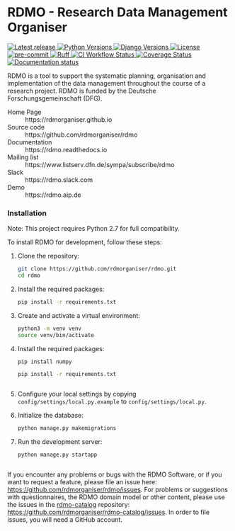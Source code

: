 RDMO - Research Data Management Organiser
=========================================

[
![Latest release](https://img.shields.io/pypi/v/rdmo.svg?style=flat)
](https://pypi.python.org/pypi/rdmo/)
[
![Python Versions](https://img.shields.io/pypi/pyversions/rdmo.svg?style=flat)
](https://www.python.org/)
[
![Django Versions](https://img.shields.io/pypi/frameworkversions/django/rdmo)
](https://pypi.python.org/pypi/rdmo/)
[
![License](https://img.shields.io/github/license/rdmorganiser/rdmo?style=flat)
](https://github.com/rdmorganiser/rdmo/blob/main/LICENSE) \
[
![pre-commit](https://img.shields.io/badge/pre--commit-enabled-brightgreen?logo=pre-commit&logoColor=white)
](https://github.com/pre-commit/pre-commit)
[
![Ruff](https://img.shields.io/endpoint?url=https://raw.githubusercontent.com/astral-sh/ruff/main/assets/badge/v2.json)
](https://github.com/astral-sh/ruff)
[
![CI Workflow Status](https://github.com/rdmorganiser/rdmo/actions/workflows/ci.yml/badge.svg)
](https://github.com/rdmorganiser/rdmo/actions/workflows/ci.yml)
[
![Coverage Status](https://coveralls.io/repos/rdmorganiser/rdmo/badge.svg?branch=main&service=github)
](https://coveralls.io/github/rdmorganiser/rdmo?branch=main)
[
![Documentation status](https://readthedocs.org/projects/rdmo/badge/?version=latest)
](http://rdmo.readthedocs.io/en/latest/?badge=latest)

RDMO is a tool to support the systematic planning, organisation and implementation of the data management throughout the course of a research project. RDMO is funded by the Deutsche Forschungsgemeinschaft (DFG).

<dl>
  <dt>Home Page</dt>
  <dd>https://rdmorganiser.github.io</dd>
  <dt>Source code</dt>
  <dd>https://github.com/rdmorganiser/rdmo</dd>
  <dt>Documentation</dt>
  <dd>https://rdmo.readthedocs.io</dd>
  <dt>Mailing list</dt>
  <dd>https://www.listserv.dfn.de/sympa/subscribe/rdmo</dd>
  <dt>Slack</dt>
  <dd>https://rdmo.slack.com</dd>
  <dt>Demo</dt>
  <dd>https://rdmo.aip.de</dd>
</dl>

### Installation

Note: This project requires Python 2.7 for full compatibility.




To install RDMO for development, follow these steps:

1.  Clone the repository:
    ```bash
    git clone https://github.com/rdmorganiser/rdmo.git
    cd rdmo
    ```

2.  Install the required packages:
    ```bash
    pip install -r requirements.txt
    ```

3.  Create and activate a virtual environment:



    ```bash
    python3 -m venv venv
    source venv/bin/activate
    ```

3.  Install the required packages:
    ```bash
    pip install numpy

    pip install -r requirements.txt



    ```

4.  Configure your local settings by copying `config/settings/local.py.example` to `config/settings/local.py`.

5.  Initialize the database:


    ```bash
    python manage.py makemigrations

    ```

5.  Run the development server:


    ```bash
    python manage.py startapp



    ```

If you encounter any problems or bugs with the RDMO Software, or if you want to request a feature, please file an issue here: <https://github.com/rdmorganiser/rdmo/issues>. For problems or suggestions with questionnaires, the RDMO domain model or other content, please use the issues in the [rdmo-catalog](https://github.com/rdmorganiser/rdmo-catalog) repository: <https://github.com/rdmorganiser/rdmo-catalog/issues>. In order to file issues, you will need a GitHub account.
